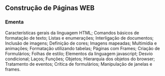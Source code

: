 ## Construção de Páginas WEB

### Ementa

Características gerais da linguagem HTML; Comandos básicos de formatação de texto; Listas e enumerações; Interligação de documentos; Inclusão de imagens; Definição de cores; Imagens mapeadas; Multimídia e animações; Formatação utilizando tabelas; Páginas com Frames; Criação de Formulários; Folhas de estilo; Elementos da linguagem javascript; Desvio condicional; Laços; Funções; Objetos; Hierarquia dos objetos do browser; Tratamento de eventos; Crítica de formulários; Manipulação de janelas e frames.
